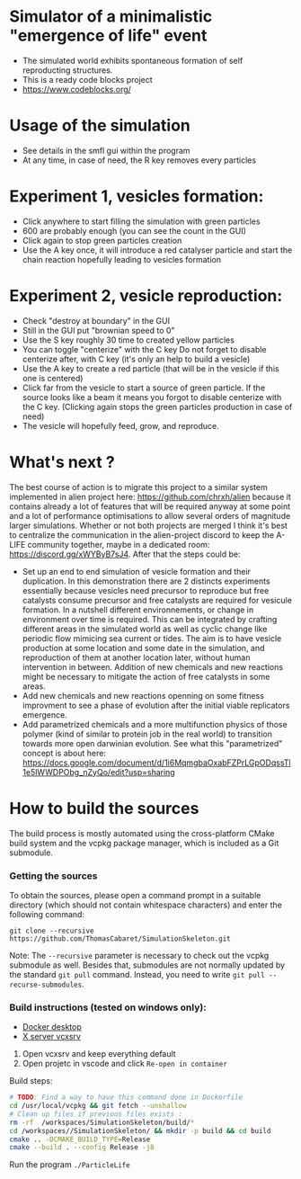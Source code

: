 # Simulator of a minimalistic "emergence of life" event
- The simulated world exhibits spontaneous formation of self reproducting structures.
- This is a ready code blocks project
- https://www.codeblocks.org/

# Usage of the simulation
* See details in the smfl gui within the program
* At any time, in case of need, the R key removes every particles

# Experiment 1, vesicles formation:
* Click anywhere to start filling the simulation with green particles
* 600 are probably enough (you can see the count in the GUI)
* Click again to stop green particles creation
* Use the A key once, it will introduce a red catalyser particle and start the chain reaction hopefully leading to vesicles formation

# Experiment 2, vesicle reproduction:
* Check "destroy at boundary" in the GUI
* Still in the GUI put "brownian speed to 0"
* Use the S key roughly 30 time to created yellow particles
* You can toggle "centerize" with the C key
Do not forget to disable centerize after, with C key (it's only an help to build a vesicle)
* Use the A key to create a red particle (that will be in the vesicle if this one is centered)
* Click far from the vesicle to start a source of green particle.
If the source looks like a beam it means you forgot to disable centerize with the C key.
(Clicking again stops the green particles production in case of need)
* The vesicle will hopefully feed, grow, and reproduce.

# What's next ?
The best course of action is to migrate this project to a similar system implemented in alien project here:
https://github.com/chrxh/alien because it contains already a lot of features that will be required anyway at some point and a lot of performance optimisations to allow several orders of magnitude larger simulations. Whether or not both projects are merged I think it's best to centralize the communication in the alien-project discord to keep the A-LIFE community together, maybe in a dedicated room: https://discord.gg/xWYByB7sJ4.
After that the steps could be:
* Set up an end to end simulation of vesicle formation and their duplication. In this demonstration there are 2 distincts experiments essentially because vesicles need precursor to reproduce but free catalysts consume precursor and free catalysts are required for vesicule formation. In a nutshell different environnements, or change in environment over time is required. This can be integrated by crafting different areas in the simulated world as well as cyclic change like periodic flow mimicing sea current or tides. The aim is to have vesicle production at some location and some date in the simulation, and reproduction of them at another location later, without human intervention in between. Addition of new chemicals and new reactions might be necessary to mitigate the action of free catalysts in some areas.
* Add new chemicals and new reactions openning on some fitness improvment to see a phase of evolution after the initial viable replicators emergence.
* Add parametrized chemicals and a more multifunction physics of those polymer (kind of similar to protein job in the real world) to transition towards more open darwinian evolution. See what this "parametrized" concept is about here: https://docs.google.com/document/d/1i6MqmgbaOxabFZPrLGpODqssTl1e5lWWDPObg_nZyQo/edit?usp=sharing


# How to build the sources
The build process is mostly automated using the cross-platform CMake build system and the vcpkg package manager, which is included as a Git submodule.

### Getting the sources
To obtain the sources, please open a command prompt in a suitable directory (which should not contain whitespace characters) and enter the following command:
```
git clone --recursive https://github.com/ThomasCabaret/SimulationSkeleton.git
```
Note: The `--recursive` parameter is necessary to check out the vcpkg submodule as well. Besides that, submodules are not normally updated by the standard `git pull` command. Instead, you need to write `git pull --recurse-submodules`.

### Build instructions (tested on windows only): 
- [Docker desktop](https://www.docker.com/products/docker-desktop/)
- [X server vcxsrv](https://sourceforge.net/projects/vcxsrv/)

1. Open vcxsrv and keep everything default
2. Open projetc in vscode and click `Re-open in container`

Build steps:
```bash
# TODO: Find a way to have this command done in Dockerfile
cd /usr/local/vcpkg && git fetch --unshallow
# Clean up files if previous files exists :
rm -rf  /workspaces/SimulationSkeleton/build/*
cd /workspaces//SimulationSkeleton/ && mkdir -p build && cd build
cmake .. -DCMAKE_BUILD_TYPE=Release
cmake --build . --config Release -j8
```

Run the program `./ParticleLife`


